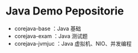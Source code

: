 Java Demo Pepositorie
====================
- corejava-base ：Java 基础
- corejava-exam ：Java 测试题 
- corejava-jvmjuc ：Java 虚拟机、NIO、并发编程


